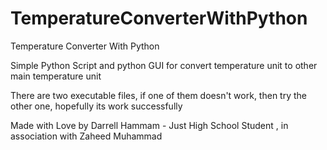 # TemperatureConverterWithPython
Temperature Converter With Python

Simple Python Script and python GUI for convert temperature unit to other main temperature unit

There are two executable files, if one of them doesn't work, then try the other one, hopefully its work successfully

Made with Love by Darrell Hammam - Just High School Student , in association with Zaheed Muhammad
